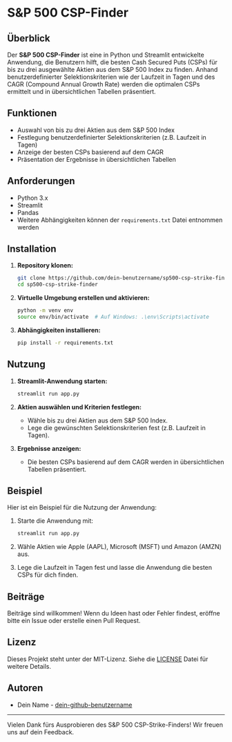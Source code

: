 # S&P 500 CSP-Finder

## Überblick
Der **S&P 500 CSP-Finder** ist eine in Python und Streamlit entwickelte Anwendung, die Benutzern hilft, die besten Cash Secured Puts (CSPs) für bis zu drei ausgewählte Aktien aus dem S&P 500 Index zu finden. Anhand benutzerdefinierter Selektionskriterien wie der Laufzeit in Tagen und des CAGR (Compound Annual Growth Rate) werden die optimalen CSPs ermittelt und in übersichtlichen Tabellen präsentiert.

## Funktionen
- Auswahl von bis zu drei Aktien aus dem S&P 500 Index
- Festlegung benutzerdefinierter Selektionskriterien (z.B. Laufzeit in Tagen)
- Anzeige der besten CSPs basierend auf dem CAGR
- Präsentation der Ergebnisse in übersichtlichen Tabellen

## Anforderungen
- Python 3.x
- Streamlit
- Pandas
- Weitere Abhängigkeiten können der `requirements.txt` Datei entnommen werden

## Installation
1. **Repository klonen:**
    ```sh
    git clone https://github.com/dein-benutzername/sp500-csp-strike-finder.git
    cd sp500-csp-strike-finder
    ```

2. **Virtuelle Umgebung erstellen und aktivieren:**
    ```sh
    python -m venv env
    source env/bin/activate  # Auf Windows: .\env\Scripts\activate
    ```

3. **Abhängigkeiten installieren:**
    ```sh
    pip install -r requirements.txt
    ```

## Nutzung
1. **Streamlit-Anwendung starten:**
    ```sh
    streamlit run app.py
    ```

2. **Aktien auswählen und Kriterien festlegen:**
    - Wähle bis zu drei Aktien aus dem S&P 500 Index.
    - Lege die gewünschten Selektionskriterien fest (z.B. Laufzeit in Tagen).

3. **Ergebnisse anzeigen:**
    - Die besten CSPs basierend auf dem CAGR werden in übersichtlichen Tabellen präsentiert.

## Beispiel
Hier ist ein Beispiel für die Nutzung der Anwendung:

1. Starte die Anwendung mit:
    ```sh
    streamlit run app.py
    ```

2. Wähle Aktien wie Apple (AAPL), Microsoft (MSFT) und Amazon (AMZN) aus.

3. Lege die Laufzeit in Tagen fest und lasse die Anwendung die besten CSPs für dich finden.

## Beiträge
Beiträge sind willkommen! Wenn du Ideen hast oder Fehler findest, eröffne bitte ein Issue oder erstelle einen Pull Request.

## Lizenz
Dieses Projekt steht unter der MIT-Lizenz. Siehe die [LICENSE](LICENSE) Datei für weitere Details.

## Autoren
- Dein Name - [dein-github-benutzername](https://github.com/dein-github-benutzername)

---

Vielen Dank fürs Ausprobieren des S&P 500 CSP-Strike-Finders! Wir freuen uns auf dein Feedback.

